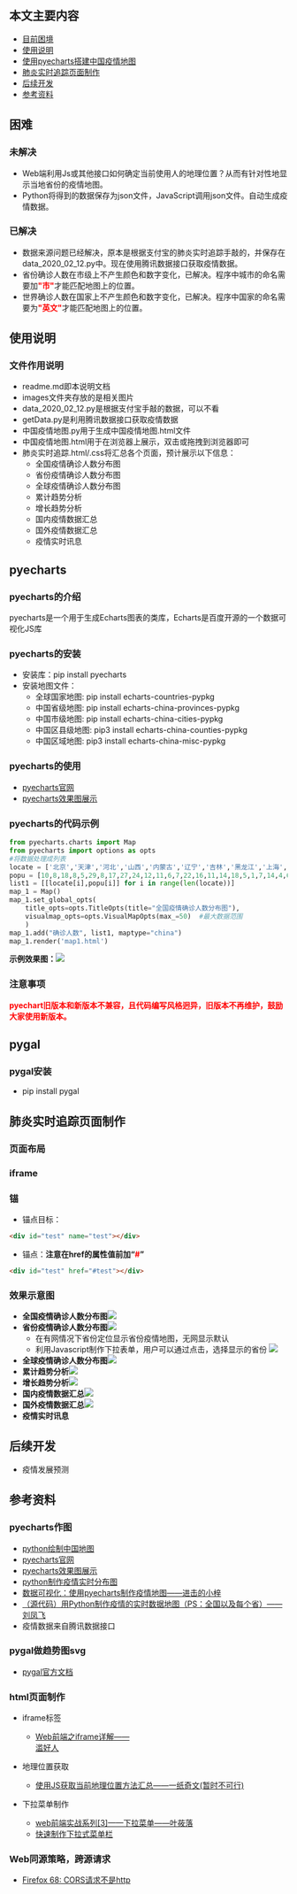## 本文主要内容

- [目前困境](#困难)
- [使用说明](#使用说明)
- [使用pyecharts搭建中国疫情地图](#pyecharts)
- [肺炎实时追踪页面制作](#肺炎实时追踪页面制作)
- [后续开发](#后续开发)
- [参考资料](#参考资料)

## 困难

### 未解决

- Web端利用Js或其他接口如何确定当前使用人的地理位置？从而有针对性地显示当地省份的疫情地图。
- Python将得到的数据保存为json文件，JavaScript调用json文件。自动生成疫情数据。

### 已解决
- 数据来源问题已经解决，原本是根据支付宝的肺炎实时追踪手敲的，并保存在data_2020_02_12.py中。现在使用腾讯数据接口获取疫情数据。
- 省份确诊人数在市级上不产生颜色和数字变化，已解决。程序中城市的命名需要加<font color=red>**"市"**</font>才能匹配地图上的位置。
- 世界确诊人数在国家上不产生颜色和数字变化，已解决。程序中国家的命名需要为<font color=red>**"英文"**</font>才能匹配地图上的位置。

## 使用说明

### 文件作用说明

- readme.md即本说明文档
- images文件夹存放的是相关图片
- data_2020_02_12.py是根据支付宝手敲的数据，可以不看
- getData.py是利用腾讯数据接口获取疫情数据
- 中国疫情地图.py用于生成中国疫情地图.html文件
- 中国疫情地图.html用于在浏览器上展示，双击或拖拽到浏览器即可
- 肺炎实时追踪.html/.css将汇总各个页面，预计展示以下信息：
  - 全国疫情确诊人数分布图
  - 省份疫情确诊人数分布图
  - 全球疫情确诊人数分布图
  - 累计趋势分析
  - 增长趋势分析
  - 国内疫情数据汇总
  - 国外疫情数据汇总
  - 疫情实时讯息

## pyecharts

### pyecharts的介绍

pyecharts是一个用于生成Echarts图表的类库，Echarts是百度开源的一个数据可视化JS库

### pyecharts的安装

- 安装库：pip install pyecharts
- 安装地图文件：
  - 全球国家地图: pip install echarts-countries-pypkg
  - 中国省级地图: pip install echarts-china-provinces-pypkg
  - 中国市级地图: pip install echarts-china-cities-pypkg
  - 中国区县级地图: pip3 install echarts-china-counties-pypkg 
  - 中国区域地图: pip3 install echarts-china-misc-pypkg

### pyecharts的使用

- [pyecharts官网](http://pyecharts.org/#/)
- [pyecharts效果图展示](http://pyecharts.herokuapp.com/)

### pyecharts的代码示例

``` python
from pyecharts.charts import Map
from pyecharts import options as opts
#将数据处理成列表
locate = ['北京','天津','河北','山西','内蒙古','辽宁','吉林','黑龙江','上海','江苏','浙江','安徽','福建','江西','山东','河南','湖北','湖南','广东','广西','海南','重庆','四川','贵州','云南','陕西','甘肃','青海','宁夏','新疆','西藏']
popu = [10,8,18,8,5,29,8,17,27,24,12,11,6,7,22,16,11,14,18,5,1,7,14,4,6,8,6,15,13,39,25,21]
list1 = [[locate[i],popu[i]] for i in range(len(locate))]
map_1 = Map()
map_1.set_global_opts(
    title_opts=opts.TitleOpts(title="全国疫情确诊人数分布图"),
    visualmap_opts=opts.VisualMapOpts(max_=50)  #最大数据范围
    )
map_1.add("确诊人数", list1, maptype="china")
map_1.render('map1.html')
```

**示例效果图：**![](./images/示例效果图.png)

### 注意事项

<font color=red>**pyechart旧版本和新版本不兼容，且代码编写风格迥异，旧版本不再维护，鼓励大家使用新版本。**</font>

## pygal

### pygal安装

- pip install pygal

## 肺炎实时追踪页面制作

### 页面布局

### iframe

### 锚

- 锚点目标：  

```html 
<div id="test" name="test"></div>
```

- 锚点：**注意在href的属性值前加“<font color=red>#</font>”**

```html 
<div id="test" href="#test"></div>
```

### 效果示意图

- **全国疫情确诊人数分布图**![](./images/全国疫情确诊人数分布图.png)
- **省份疫情确诊人数分布图**![](./images/湖北疫情确诊人数分布图.png)
  - <font>在有网情况下省份定位显示省份疫情地图，无网显示默认<font>
  - <font>利用Javascript制作下拉表单，用户可以通过点击，选择显示的省份<font> ![](./images/省份选择.png)
- **全球疫情确诊人数分布图**![](./images/世界疫情确诊人数分布图.png)
- **累计趋势分析**![](./images/累计趋势.svg)
- **增长趋势分析**![](./images/新增趋势.svg)
- **国内疫情数据汇总**![](./images/chinaData.png)
- **国外疫情数据汇总**![](./images/worldData.png)
- **疫情实时讯息**![]()

## 后续开发

- 疫情发展预测

## 参考资料

### pyecharts作图

- [python绘制中国地图](https://zhuanlan.zhihu.com/p/45202403)
- [pyecharts官网](http://pyecharts.org/#/)
- [pyecharts效果图展示](http://pyecharts.herokuapp.com/)
- [python制作疫情实时分布图](https://zhuanlan.zhihu.com/p/105840267)
- [数据可视化：使用pyecharts制作疫情地图——进击的小梓](https://zhuanlan.zhihu.com/p/105001857?utm_source=wechatMessage_article_bottom)
- [（源代码）用Python制作疫情的实时数据地图（PS：全国以及每个省）——刘凤飞](https://zhuanlan.zhihu.com/p/105072241)
- 疫情数据来自腾讯数据接口

### pygal做趋势图svg

- [pygal官方文档](http://www.pygal.org/en/stable/documentation/index.html)

### html页面制作

- iframe标签
  - [Web前端之iframe详解——	
滥好人 ](https://www.cnblogs.com/hq233/p/9849939.html)

- 地理位置获取
  - [使用JS获取当前地理位置方法汇总——一纸奇文(暂时不可行)](https://blog.csdn.net/fyfy0613/article/details/81698897)

- 下拉菜单制作
  - [web前端实战系列[3]——下拉菜单——叶莜落](https://www.cnblogs.com/helloIT/articles/5155698.html)
  - [快速制作下拉式菜单栏](https://www.bilibili.com/video/av82476546?from=search&seid=429844793107330536)

### Web同源策略，跨源请求

- [Firefox 68: CORS请求不是http](https://www.jianshu.com/p/78904381ba32)
